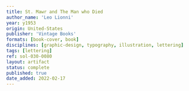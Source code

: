 ```yaml
---
title: St. Mawr and The Man who Died
author_name: 'Leo Lionni'
year: y1953
origin: United-States
publisher: 'Vintage Books'
formats: [book-cover, book]
disciplines: [graphic-design, typography, illustration, lettering]
tags: [lettering]
ref: sol-030-0080
layout: artifact
status: complete
published: true
date_added: 2022-02-17
---
```

